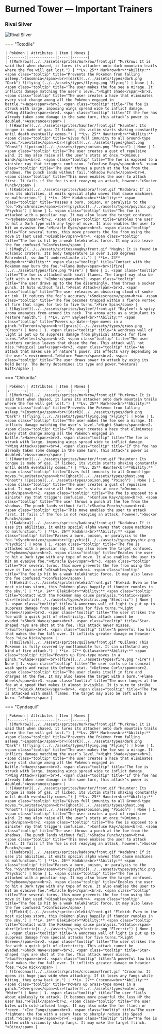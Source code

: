 # Burned Tower — Important Trainers

### Rival Silver

![Rival Silver](../../assets/important_trainers/silver.png "Rival Silver")

=== "Totodile"

	| Pokémon | Attributes | Item | Moves |
	|:-------:|------------|:----:|-------|
	| ![Murkrow](../../assets/sprites/murkrow/front.gif "Murkrow: It is said that when chased, it lures its attacker onto dark mountain trails where the foe will get lost.") | **Lv. 25** Murkrow<br>**Ability:** <span class="tooltip" title="Prevents the Pokémon from falling asleep.">Insomnia</span><br>![dark](../../assets/types/dark.png "Dark") ![flying](../../assets/types/flying.png "Flying") | None | 1. <span class="tooltip" title="The user makes the foe see a mirage. It inflicts damage matching the user’s level.">Night Shade</span><br>2. <span class="tooltip" title="The user creates a haze that eliminates every stat change among all the Pokémon engaged in battle.">Haze</span><br>3. <span class="tooltip" title="The foe is struck with large, imposing wings spread wide to inflict damage. ">Wing Attack</span><br>4. <span class="tooltip" title="If the foe has already taken some damage in the same turn, this attack’s power is doubled.">Assurance</span> |
	| ![Haunter](../../assets/sprites/haunter/front.gif "Haunter: Its tongue is made of gas. If licked, its victim starts shaking constantly until death eventually comes.") | **Lv. 25** Haunter<br>**Ability:** <span class="tooltip" title="Gives full immunity to all Ground-type moves.">Levitate</span><br>![ghost](../../assets/types/ghost.png "Ghost") ![poison](../../assets/types/poison.png "Poison") | None | 1. <span class="tooltip" title="The user creates a gust of repulsive wind. It may also raise all the user’s stats at once.">Ominous Wind</span><br>2. <span class="tooltip" title="The foe is exposed to a sinister ray that triggers confusion. ">Confuse Ray</span><br>3. <span class="tooltip" title="The user throws a punch at the foe from the shadows. The punch lands without fail.">Shadow Punch</span><br>4. <span class="tooltip" title="This move enables the user to attack first. It fails if the foe is not readying an attack, however.">Sucker Punch</span> |
	| ![Kadabra](../../assets/sprites/kadabra/front.gif "Kadabra: If it uses its abilities, it emits special alpha waves that cause machines to malfunction.") | **Lv. 26** Kadabra<br>**Ability:** <span class="tooltip" title="Passes a burn, poison, or paralysis to the foe.">Synchronize</span><br>![psychic](../../assets/types/psychic.png "Psychic") | None | 1. <span class="tooltip" title="The foe is attacked with a peculiar ray. It may also leave the target confused. ">Psybeam</span><br>2. <span class="tooltip" title="Enables the user to hit a Dark type with any type of move. It also enables the user to hit an evasive foe.">Miracle Eye</span><br>3. <span class="tooltip" title="For several turns, this move prevents the foe from using the move it last used.">Disable</span><br>4. <span class="tooltip" title="The foe is hit by a weak telekinetic force. It may also leave the foe confused.">Confusion</span> |
	| ![Magby](../../assets/sprites/magby/front.gif "Magby: It is found in volcanic craters. Its body temperature is over 1,100 degrees Fahrenheit, so don’t underestimate it.") | **Lv. 24** Magby<br>**Ability:** <span class="tooltip" title="Contact with the Pokémon may burn the foe.">Flame Body</span><br>![fire](../../assets/types/fire.png "Fire") | None | 1. <span class="tooltip" title="The foe is attacked with small flames. The target may also be left with a burn. ">Ember</span><br>2. <span class="tooltip" title="The user draws up to the foe disarmingly, then throws a sucker punch. It hits without fail.">Feint Attack</span><br>3. <span class="tooltip" title="The user releases an obscuring cloud of smoke or ink. It reduces the foe’s accuracy.">Smokescreen</span><br>4. <span class="tooltip" title="The foe becomes trapped within a fierce vortex of fire that rages for two to five turns.">Fire Spin</span> |
	| ![Bayleef](../../assets/sprites/bayleef/front.gif "Bayleef: A spicy aroma emanates from around its neck. The aroma acts as a stimulant to restore health.") | **Lv. 27** Bayleef<br>**Ability:** <span class="tooltip" title="Powers up Water-type moves in a pinch.">Torrent</span><br>![grass](../../assets/types/grass.png "Grass") | None | 1. <span class="tooltip" title="A wondrous wall of light is put up to suppress damage from physical attacks for five turns.">Reflect</span><br>2. <span class="tooltip" title="The user scatters curious leaves that chase the foe. This attack will not miss.">Magical Leaf</span><br>3. <span class="tooltip" title="An attack that makes use of nature’s power. Its effects vary depending on the user’s environment.">Nature Power</span><br>4. <span class="tooltip" title="The user draws power to attack by using its held Berry. The Berry determines its type and power.">Natural Gift</span> |
	
=== "Chikorita"

	| Pokémon | Attributes | Item | Moves |
	|:-------:|------------|:----:|-------|
	| ![Murkrow](../../assets/sprites/murkrow/front.gif "Murkrow: It is said that when chased, it lures its attacker onto dark mountain trails where the foe will get lost.") | **Lv. 25** Murkrow<br>**Ability:** <span class="tooltip" title="Prevents the Pokémon from falling asleep.">Insomnia</span><br>![dark](../../assets/types/dark.png "Dark") ![flying](../../assets/types/flying.png "Flying") | None | 1. <span class="tooltip" title="The user makes the foe see a mirage. It inflicts damage matching the user’s level.">Night Shade</span><br>2. <span class="tooltip" title="The user creates a haze that eliminates every stat change among all the Pokémon engaged in battle.">Haze</span><br>3. <span class="tooltip" title="The foe is struck with large, imposing wings spread wide to inflict damage. ">Wing Attack</span><br>4. <span class="tooltip" title="If the foe has already taken some damage in the same turn, this attack’s power is doubled.">Assurance</span> |
	| ![Haunter](../../assets/sprites/haunter/front.gif "Haunter: Its tongue is made of gas. If licked, its victim starts shaking constantly until death eventually comes.") | **Lv. 25** Haunter<br>**Ability:** <span class="tooltip" title="Gives full immunity to all Ground-type moves.">Levitate</span><br>![ghost](../../assets/types/ghost.png "Ghost") ![poison](../../assets/types/poison.png "Poison") | None | 1. <span class="tooltip" title="The user creates a gust of repulsive wind. It may also raise all the user’s stats at once.">Ominous Wind</span><br>2. <span class="tooltip" title="The foe is exposed to a sinister ray that triggers confusion. ">Confuse Ray</span><br>3. <span class="tooltip" title="The user throws a punch at the foe from the shadows. The punch lands without fail.">Shadow Punch</span><br>4. <span class="tooltip" title="This move enables the user to attack first. It fails if the foe is not readying an attack, however.">Sucker Punch</span> |
	| ![Kadabra](../../assets/sprites/kadabra/front.gif "Kadabra: If it uses its abilities, it emits special alpha waves that cause machines to malfunction.") | **Lv. 26** Kadabra<br>**Ability:** <span class="tooltip" title="Passes a burn, poison, or paralysis to the foe.">Synchronize</span><br>![psychic](../../assets/types/psychic.png "Psychic") | None | 1. <span class="tooltip" title="The foe is attacked with a peculiar ray. It may also leave the target confused. ">Psybeam</span><br>2. <span class="tooltip" title="Enables the user to hit a Dark type with any type of move. It also enables the user to hit an evasive foe.">Miracle Eye</span><br>3. <span class="tooltip" title="For several turns, this move prevents the foe from using the move it last used.">Disable</span><br>4. <span class="tooltip" title="The foe is hit by a weak telekinetic force. It may also leave the foe confused.">Confusion</span> |
	| ![Elekid](../../assets/sprites/elekid/front.gif "Elekid: Even in the most vicious storm, this Pokémon plays happily if thunder rumbles in the sky.") | **Lv. 24** Elekid<br>**Ability:** <span class="tooltip" title="Contact with the Pokémon may cause paralysis.">Static</span><br>![electric](../../assets/types/electric.png "Electric") | None | 1. <span class="tooltip" title="A wondrous wall of light is put up to suppress damage from special attacks for five turns.">Light Screen</span><br>2. <span class="tooltip" title="The user strikes the foe with a quick jolt of electricity. This attack cannot be evaded.">Shock Wave</span><br>3. <span class="tooltip" title="Star-shaped rays are shot at the foe. This attack never misses. ">Swift</span><br>4. <span class="tooltip" title="A powerful low kick that makes the foe fall over. It inflicts greater damage on heavier foes.">Low Kick</span> |
	| ![Quilava](../../assets/sprites/quilava/front.gif "Quilava: This Pokémon is fully covered by nonflammable fur. It can withstand any kind of fire attack.") | **Lv. 27** Quilava<br>**Ability:** <span class="tooltip" title="Powers up Fire-type moves in a pinch.">Blaze</span><br>![fire](../../assets/types/fire.png "Fire") | None | 1. <span class="tooltip" title="The user curls up to conceal weak spots and raise its Defense stat. ">Defense Curl</span><br>2. <span class="tooltip" title="The user cloaks itself in fire and charges at the foe. It may also leave the target with a burn.">Flame Wheel</span><br>3. <span class="tooltip" title="The user lunges at the foe at a speed that makes it almost invisible. It is sure to strike first.">Quick Attack</span><br>4. <span class="tooltip" title="The foe is attacked with small flames. The target may also be left with a burn. ">Ember</span> |
	
=== "Cyndaquil"

	| Pokémon | Attributes | Item | Moves |
	|:-------:|------------|:----:|-------|
	| ![Murkrow](../../assets/sprites/murkrow/front.gif "Murkrow: It is said that when chased, it lures its attacker onto dark mountain trails where the foe will get lost.") | **Lv. 25** Murkrow<br>**Ability:** <span class="tooltip" title="Prevents the Pokémon from falling asleep.">Insomnia</span><br>![dark](../../assets/types/dark.png "Dark") ![flying](../../assets/types/flying.png "Flying") | None | 1. <span class="tooltip" title="The user makes the foe see a mirage. It inflicts damage matching the user’s level.">Night Shade</span><br>2. <span class="tooltip" title="The user creates a haze that eliminates every stat change among all the Pokémon engaged in battle.">Haze</span><br>3. <span class="tooltip" title="The foe is struck with large, imposing wings spread wide to inflict damage. ">Wing Attack</span><br>4. <span class="tooltip" title="If the foe has already taken some damage in the same turn, this attack’s power is doubled.">Assurance</span> |
	| ![Haunter](../../assets/sprites/haunter/front.gif "Haunter: Its tongue is made of gas. If licked, its victim starts shaking constantly until death eventually comes.") | **Lv. 25** Haunter<br>**Ability:** <span class="tooltip" title="Gives full immunity to all Ground-type moves.">Levitate</span><br>![ghost](../../assets/types/ghost.png "Ghost") ![poison](../../assets/types/poison.png "Poison") | None | 1. <span class="tooltip" title="The user creates a gust of repulsive wind. It may also raise all the user’s stats at once.">Ominous Wind</span><br>2. <span class="tooltip" title="The foe is exposed to a sinister ray that triggers confusion. ">Confuse Ray</span><br>3. <span class="tooltip" title="The user throws a punch at the foe from the shadows. The punch lands without fail.">Shadow Punch</span><br>4. <span class="tooltip" title="This move enables the user to attack first. It fails if the foe is not readying an attack, however.">Sucker Punch</span> |
	| ![Kadabra](../../assets/sprites/kadabra/front.gif "Kadabra: If it uses its abilities, it emits special alpha waves that cause machines to malfunction.") | **Lv. 26** Kadabra<br>**Ability:** <span class="tooltip" title="Passes a burn, poison, or paralysis to the foe.">Synchronize</span><br>![psychic](../../assets/types/psychic.png "Psychic") | None | 1. <span class="tooltip" title="The foe is attacked with a peculiar ray. It may also leave the target confused. ">Psybeam</span><br>2. <span class="tooltip" title="Enables the user to hit a Dark type with any type of move. It also enables the user to hit an evasive foe.">Miracle Eye</span><br>3. <span class="tooltip" title="For several turns, this move prevents the foe from using the move it last used.">Disable</span><br>4. <span class="tooltip" title="The foe is hit by a weak telekinetic force. It may also leave the foe confused.">Confusion</span> |
	| ![Elekid](../../assets/sprites/elekid/front.gif "Elekid: Even in the most vicious storm, this Pokémon plays happily if thunder rumbles in the sky.") | **Lv. 24** Elekid<br>**Ability:** <span class="tooltip" title="Contact with the Pokémon may cause paralysis.">Static</span><br>![electric](../../assets/types/electric.png "Electric") | None | 1. <span class="tooltip" title="A wondrous wall of light is put up to suppress damage from special attacks for five turns.">Light Screen</span><br>2. <span class="tooltip" title="The user strikes the foe with a quick jolt of electricity. This attack cannot be evaded.">Shock Wave</span><br>3. <span class="tooltip" title="Star-shaped rays are shot at the foe. This attack never misses. ">Swift</span><br>4. <span class="tooltip" title="A powerful low kick that makes the foe fall over. It inflicts greater damage on heavier foes.">Low Kick</span> |
	| ![Croconaw](../../assets/sprites/croconaw/front.gif "Croconaw: It opens its huge jaws wide when attacking. If it loses any fangs while biting, they grow back in.") | **Lv. 27** Croconaw<br>**Ability:** <span class="tooltip" title="Powers up Grass-type moves in a pinch.">Overgrow</span><br>![water](../../assets/types/water.png "Water") | None | 1. <span class="tooltip" title="The user flails about aimlessly to attack. It becomes more powerful the less HP the user has.">Flail</span><br>2. <span class="tooltip" title="The user bites with cold-infused fangs. It may also make the foe flinch or freeze. ">Ice Fang</span><br>3. <span class="tooltip" title="The user frightens the foe with a scary face to sharply reduce its Speed stat.">Scary Face</span><br>4. <span class="tooltip" title="The foe is bitten with viciously sharp fangs. It may make the target flinch. ">Bite</span> |
	
